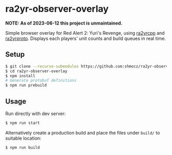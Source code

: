 # ra2yr-observer-overlay

**NOTE: As of 2023-06-12 this project is unmaintained.**

Simple browser overlay for Red Alert 2: Yuri's Revenge, using [ra2yrcpp](https://github.com/CnCNet/ra2yrcpp) and [ra2yrproto](https://github.com/shmocz/ra2yrproto). Displays each players' unit counts and build queues in real time.

## Setup

```bash
$ git clone --recurse-submodules https://github.com:shmocz/ra2yr-observer-overlay.git
$ cd ra2yr-observer-overlay
$ npm install
# Generate protobuf definitions
$ npm run prebuild
```

## Usage

Run directly with dev server:

```bash
$ npm run start
```

Alternatively create a production build and place the files under `build/` to suitable location:

```bash
$ npm run build
```
